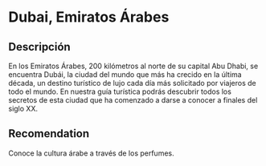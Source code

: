 # Dubai, Emiratos Árabes

## Descripción
En los Emiratos Árabes, 200 kilómetros al norte de su capital Abu Dhabi, se encuentra Dubái, la ciudad del mundo que más ha crecido en la última década, un destino turístico de lujo cada día más solicitado por viajeros de todo el mundo. En nuestra guía turística podrás descubrir todos los secretos de esta ciudad que ha comenzado a darse a conocer a finales del siglo XX.

## Recomendation
Conoce la cultura árabe a través de los perfumes.
